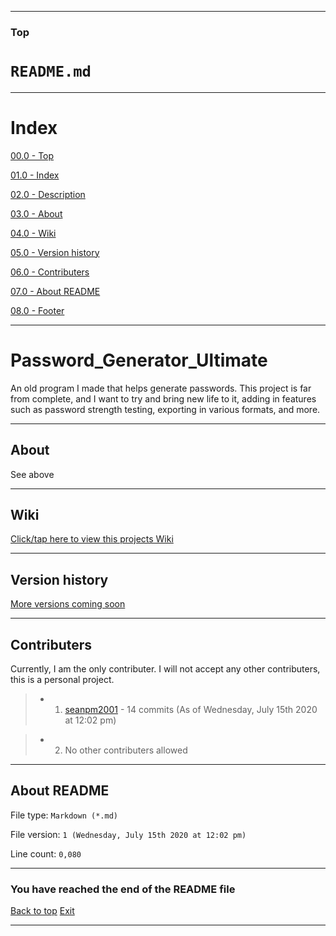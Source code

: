 
***

### Top

# `README.md`

***

# Index

[00.0 - Top](#Top)

[01.0 - Index](#Index)

[02.0 - Description](#Password_Generator_Ultimate)

[03.0 - About](#About)

[04.0 - Wiki](#Wiki)

[05.0 - Version history](#Version-history)

[06.0 - Contributers](#Contributers)

[07.0 - About README](#About-README)

[08.0 - Footer](#You-have-reached-the-end-of-the-README-file)

***

# Password_Generator_Ultimate
An old program I made that helps generate passwords. This project is far from complete, and I want to try and bring new life to it, adding in features such as password strength testing, exporting in various formats, and more.

***

## About

See above

***

## Wiki

[Click/tap here to view this projects Wiki](https://github.com/seanpm2001/Password_Generator_Ultimate/wiki)

***

## Version history

[More versions coming soon](https://www.example.com)

***

## Contributers

Currently, I am the only contributer. I will not accept any other contributers, this is a personal project.

> * 1. [seanpm2001](https://github.com/seanpm2001/) - 14 commits (As of Wednesday, July 15th 2020 at 12:02 pm)

> * 2. No other contributers allowed

***

## About README

File type: `Markdown (*.md)`

File version: `1 (Wednesday, July 15th 2020 at 12:02 pm)`

Line count: `0,080`

***

### You have reached the end of the README file

[Back to top](#Top) [Exit](https://github.com)

***
